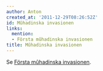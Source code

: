 ```yaml
---
author: Anton
created_at: '2011-12-29T08:26:52Z'
id: Mûhadinska invasionen
links:
  mention:
  - Första mûhadinska invasionen
title: Mûhadinska invasionen
---
```


Se [Första mûhadinska invasionen].

  [Första mûhadinska invasionen]: Första_mûhadinska_invasionen
